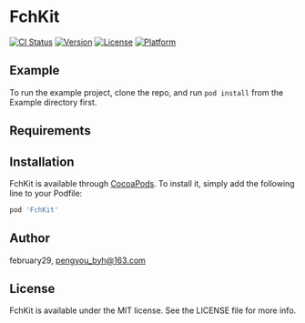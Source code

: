 # FchKit

[![CI Status](https://img.shields.io/travis/february29/FchKit.svg?style=flat)](https://travis-ci.org/february29/FchKit)
[![Version](https://img.shields.io/cocoapods/v/FchKit.svg?style=flat)](https://cocoapods.org/pods/FchKit)
[![License](https://img.shields.io/cocoapods/l/FchKit.svg?style=flat)](https://cocoapods.org/pods/FchKit)
[![Platform](https://img.shields.io/cocoapods/p/FchKit.svg?style=flat)](https://cocoapods.org/pods/FchKit)

## Example

To run the example project, clone the repo, and run `pod install` from the Example directory first.

## Requirements

## Installation

FchKit is available through [CocoaPods](https://cocoapods.org). To install
it, simply add the following line to your Podfile:

```ruby
pod 'FchKit'
```

## Author

february29, pengyou_byh@163.com

## License

FchKit is available under the MIT license. See the LICENSE file for more info.
